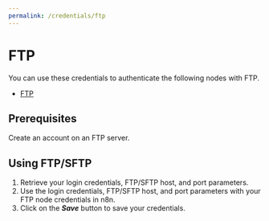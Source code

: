 ```yaml
---
permalink: /credentials/ftp
---
```


# FTP

You can use these credentials to authenticate the following nodes with FTP.
- [FTP](../../nodes-library/core-nodes/FTP/README.md)

## Prerequisites

Create an account on an FTP server. 

## Using FTP/SFTP

1. Retrieve your login credentials, FTP/SFTP host, and port parameters.
2. Use the login credentials, FTP/SFTP host, and port parameters with your FTP node credentials in n8n.
3. Click on the ***Save*** button to save your credentials.